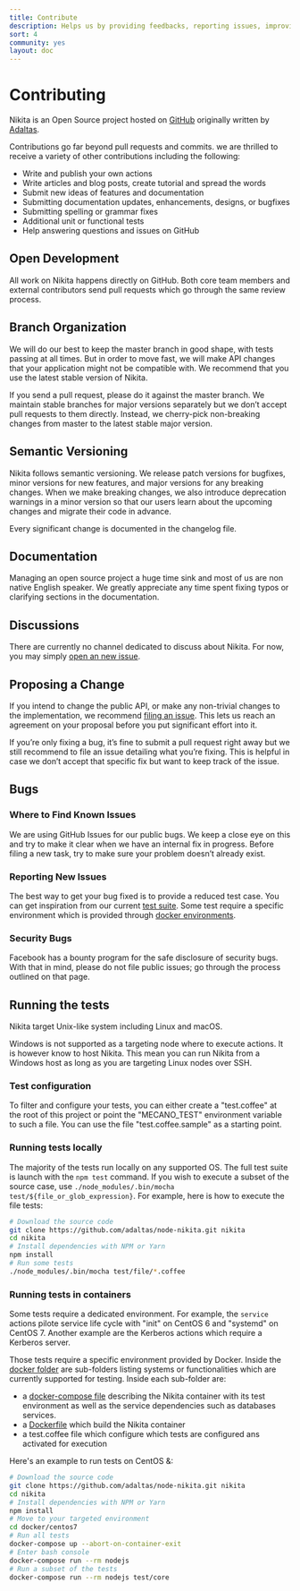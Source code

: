 ```yaml
---
title: Contribute
description: Helps us by providing feedbacks, reporting issues, improving the documentation and submitting patches.
sort: 4
community: yes
layout: doc
---
```


# Contributing

Nikita is an Open Source project hosted on [GitHub](https://github.com/adaltas/node-nikita) originally written by [Adaltas](http://www.adaltas.com).

Contributions go far beyond pull requests and commits. we are thrilled to receive a variety of other contributions including the following:

- Write and publish your own actions
- Write articles and blog posts, create tutorial and spread the words
- Submit new ideas of features and documentation
- Submitting documentation updates, enhancements, designs, or bugfixes
- Submitting spelling or grammar fixes
- Additional unit or functional tests
- Help answering questions and issues on GitHub

## Open Development

All work on Nikita happens directly on GitHub. Both core team members and external contributors send pull requests which go through the same review process.

## Branch Organization

We will do our best to keep the master branch in good shape, with tests passing at all times. But in order to move fast, we will make API changes that your application might not be compatible with. We recommend that you use the latest stable version of Nikita.

If you send a pull request, please do it against the master branch. We maintain stable branches for major versions separately but we don’t accept pull requests to them directly. Instead, we cherry-pick non-breaking changes from master to the latest stable major version.

## Semantic Versioning

Nikita follows semantic versioning. We release patch versions for bugfixes, minor versions for new features, and major versions for any breaking changes. When we make breaking changes, we also introduce deprecation warnings in a minor version so that our users learn about the upcoming changes and migrate their code in advance.

Every significant change is documented in the changelog file.

## Documentation

Managing an open source project a huge time sink and most of us are non native English speaker. We greatly appreciate any time spent fixing typos or clarifying sections in the documentation.

## Discussions

There are currently no channel dedicated to discuss about Nikita. For now, you may simply [open an new issue](https://github.com/adaltas/node-nikita/issues/new).

## Proposing a Change

If you intend to change the public API, or make any non-trivial changes to the implementation, we recommend [filing an issue](https://github.com/adaltas/node-nikita/issues/new). This lets us reach an agreement on your proposal before you put significant effort into it.

If you’re only fixing a bug, it’s fine to submit a pull request right away but we still recommend to file an issue detailing what you’re fixing. This is helpful in case we don’t accept that specific fix but want to keep track of the issue.

## Bugs

### Where to Find Known Issues

We are using GitHub Issues for our public bugs. We keep a close eye on this and try to make it clear when we have an internal fix in progress. Before filing a new task, try to make sure your problem doesn’t already exist.

### Reporting New Issues

The best way to get your bug fixed is to provide a reduced test case. You can get inspiration from our current [test suite](https://github.com/adaltas/node-nikita/tree/master/test). Some test require a specific environment which is provided through [docker environments](https://github.com/adaltas/node-nikita/tree/master/docker).

### Security Bugs

Facebook has a bounty program for the safe disclosure of security bugs. With that in mind, please do not file public issues; go through the process outlined on that page.

## Running the tests

Nikita target Unix-like system including Linux and macOS.

Windows is not supported as a targeting node where to execute actions. It is however know to host Nikita. This mean you can run Nikita from a Windows host as long as you are targeting Linux nodes over SSH.

### Test configuration

To filter and configure your tests, you can either create a "test.coffee" at the root of this project or point the "MECANO_TEST" environment variable to such a file. You can use the file "test.coffee.sample" as a starting point.

### Running tests locally

The majority of the tests run locally on any supported OS. The full test suite is launch with the `npm test` command. If you wish to execute a subset of the source case, use `./node_modules/.bin/mocha test/${file_or_glob_expression}`. For example, here is how to execute the file tests:

```bash
# Download the source code
git clone https://github.com/adaltas/node-nikita.git nikita
cd nikita
# Install dependencies with NPM or Yarn
npm install
# Run some tests
./node_modules/.bin/mocha test/file/*.coffee
```

### Running tests in containers

Some tests require a dedicated environment. For example, the `service` actions pilote service life cycle with "init" on CentOS 6 and "systemd" on CentOS 7. Another example are the Kerberos actions which require a Kerberos server.

Those tests require a specific environment provided by Docker. Inside the [docker folder](https://github.com/adaltas/node-nikita/tree/master/docker) are sub-folders listing systems or functionalities which are currently supported for testing. Inside each sub-folder are:

- a [docker-compose file](https://docs.docker.com/compose/) describing the Nikita container with its test environment as well as the service dependencies such as databases services.
- a [Dockerfile](https://docs.docker.com/engine/reference/builder/) which build the Nikita container
- a test.coffee file which configure which tests are configured ans activated for execution

Here's an example to run tests on CentOS &:

```bash
# Download the source code
git clone https://github.com/adaltas/node-nikita.git nikita
cd nikita
# Install dependencies with NPM or Yarn
npm install
# Move to your targeted environment
cd docker/centos7
# Run all tests
docker-compose up --abort-on-container-exit
# Enter bash console
docker-compose run --rm nodejs
# Run a subset of the tests
docker-compose run --rm nodejs test/core
```
